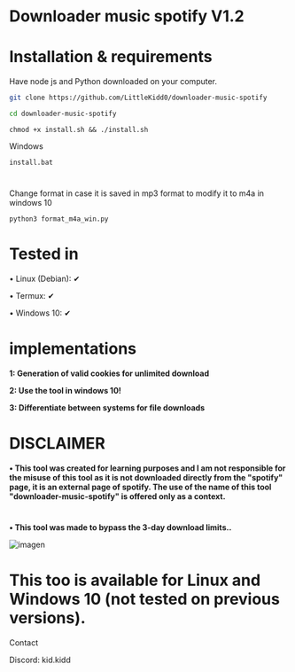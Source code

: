 # Downloader music spotify V1.2

# Installation & requirements

Have node js and Python downloaded on your computer.

```bash
git clone https://github.com/LittleKidd0/downloader-music-spotify
```
```bash
cd downloader-music-spotify
```
```
chmod +x install.sh && ./install.sh
```
Windows
```bat
install.bat
```
#
Change format in case it is saved in mp3 format to modify it to m4a in windows 10
```
python3 format_m4a_win.py
```

#
# Tested in
• Linux (Debian): ✔

• Termux: ✔

• Windows 10: ✔

#

# implementations

**1: Generation of valid cookies for unlimited download**

**2: Use the tool in windows 10!**

**3: Differentiate between systems for file downloads**
#

# DISCLAIMER

**• This tool was created for learning purposes and I am not responsible for the misuse of this tool as it is not downloaded directly from the "spotify" page, it is an external page of spotify. The use of the name of this tool "downloader-music-spotify" is offered only as a context.**
# 
**• This tool was made to bypass the 3-day download limits..**

![imagen](https://github.com/user-attachments/assets/c4779395-7cde-49c0-9426-860dfda19d67)

# This too is available for Linux and Windows 10 (not tested on previous versions).

Contact

Discord: kid.kidd
